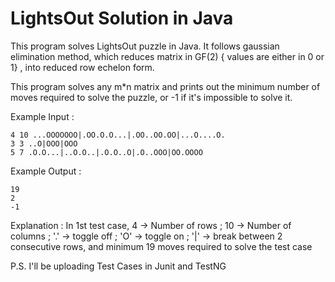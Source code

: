 # LightsOut Solution in Java
This program solves LightsOut puzzle in Java. It follows gaussian elimination method, which reduces matrix in GF(2) { values are either in 0 or 1} , into reduced row echelon form.

This program solves any m*n matrix and prints out the minimum number of moves required to solve the puzzle, or -1 if it's impossible to solve it.

Example Input : 
    
    4 10 ...OOOOOOO|.OO.O.O...|.OO..OO.OO|...O....O.
    3 3 ..O|OOO|OOO
    5 7 .O.O...|..O.O..|.O.O..O|.O..OOO|OO.OOOO

Example Output : 
    
    19
    2
    -1
    
Explanation : In 1st test case, 4 -> Number of rows ; 10 -> Number of columns ;  '.' -> toggle off ; 'O' -> toggle on ; '|' -> break between 2 consecutive rows, and minimum 19 moves required to solve the test case

P.S. I'll be uploading Test Cases in Junit and TestNG
